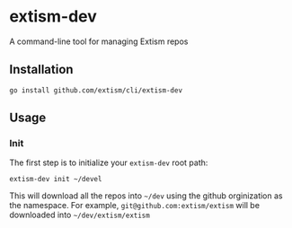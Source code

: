# extism-dev

A command-line tool for managing Extism repos

## Installation

```shell
go install github.com/extism/cli/extism-dev
```

## Usage

### Init

The first step is to initialize your `extism-dev` root path:

```shell
extism-dev init ~/devel
```

This will download all the repos into `~/dev` using the github orginization as the namespace.
For example, `git@github.com:extism/extism` will be downloaded into `~/dev/extism/extism`

### 
